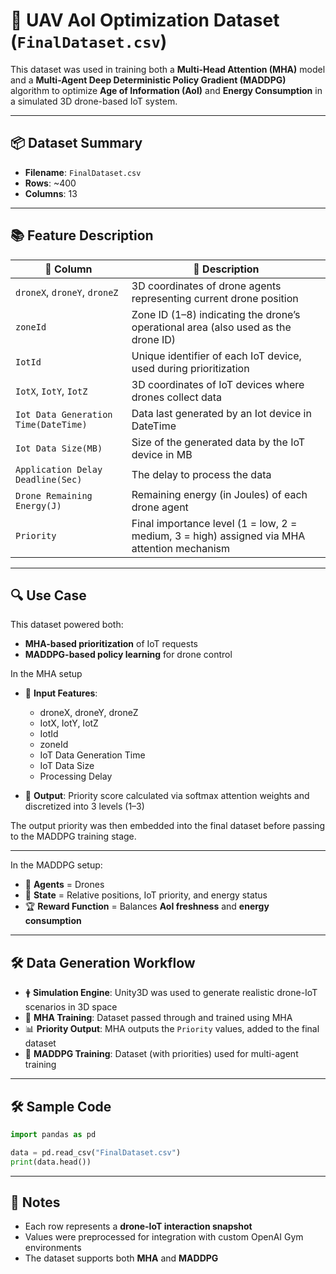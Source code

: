 # 🚁 UAV AoI Optimization Dataset (`FinalDataset.csv`)

This dataset was used in training both a **Multi-Head Attention (MHA)** model and a **Multi-Agent Deep Deterministic Policy Gradient (MADDPG)** algorithm to optimize **Age of Information (AoI)** and **Energy Consumption** in a simulated 3D drone-based IoT system.

---

## 📦 Dataset Summary

- **Filename**: `FinalDataset.csv`
- **Rows**: ~400
- **Columns**: 13

---

## 📚 Feature Description

| 🔢 **Column** | 📌 **Description** |
|--------------|--------------------|
| `droneX`, `droneY`, `droneZ` | 3D coordinates of drone agents representing current drone position |
| `zoneId` | Zone ID (1–8) indicating the drone’s operational area (also used as the drone ID) |
| `IotId` | Unique identifier of each IoT device, used during prioritization |
| `IotX`, `IotY`, `IotZ` | 3D coordinates of IoT devices where drones collect data |
| `Iot Data Generation Time(DateTime)` | Data last generated by an Iot device in DateTime |
| `Iot Data Size(MB)` | Size of the generated data by the IoT device in MB |
| `Application Delay Deadline(Sec)` | The delay to process the data |
| `Drone Remaining Energy(J)` | Remaining energy (in Joules) of each drone agent |
| `Priority` | Final importance level (1 = low, 2 = medium, 3 = high) assigned via MHA attention mechanism |

---

## 🔍 Use Case

This dataset powered both:

- **MHA-based prioritization** of IoT requests
- **MADDPG-based policy learning** for drone control

In the MHA setup

- 🧩 **Input Features**:
  - droneX, droneY, droneZ
  - IotX, IotY, IotZ
  - IotId
  - zoneId
  - IoT Data Generation Time
  - IoT Data Size
  - Processing Delay
                                   
- 🎯 **Output**: Priority score calculated via softmax attention weights and discretized into 3 levels (1–3)

The output priority was then embedded into the final dataset before passing to the MADDPG training stage.

---

In the MADDPG setup:
- 🎯 **Agents** = Drones
- 📡 **State** = Relative positions, IoT priority, and energy status
- 🏆 **Reward Function** = Balances **AoI freshness** and **energy consumption**

---

## 🛠 Data Generation Workflow

- 🛉 **Simulation Engine**: Unity3D was used to generate realistic drone-IoT scenarios in 3D space
- 🧠 **MHA Training**: Dataset passed through and trained using MHA
- 📊 **Priority Output**: MHA outputs the `Priority` values, added to the final dataset
- 🤖 **MADDPG Training**: Dataset (with priorities) used for multi-agent training

---

## 🛠 Sample Code

```python
import pandas as pd

data = pd.read_csv("FinalDataset.csv")
print(data.head())
```

---

## 📌 Notes
- Each row represents a **drone-IoT interaction snapshot**
- Values were preprocessed for integration with custom OpenAI Gym environments
- The dataset supports both **MHA** and **MADDPG**
